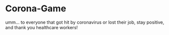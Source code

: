 # Corona-Game
umm... to everyone that got hit by coronavirus or lost their job, stay positive, and thank you healthcare workers!
